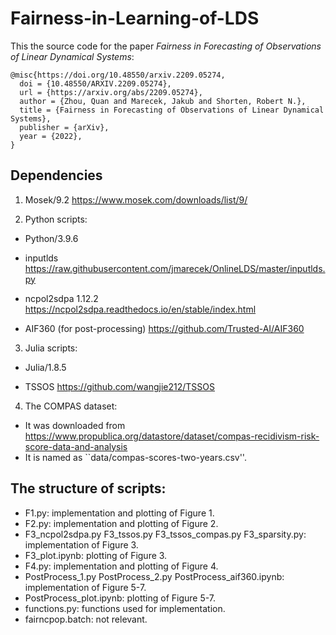 # Fairness-in-Learning-of-LDS

This the source code for the paper *Fairness in Forecasting of Observations of Linear Dynamical Systems*:

```
@misc{https://doi.org/10.48550/arxiv.2209.05274,
  doi = {10.48550/ARXIV.2209.05274},
  url = {https://arxiv.org/abs/2209.05274},
  author = {Zhou, Quan and Marecek, Jakub and Shorten, Robert N.},
  title = {Fairness in Forecasting of Observations of Linear Dynamical Systems},
  publisher = {arXiv},
  year = {2022},
}
```

## Dependencies

1. Mosek/9.2 https://www.mosek.com/downloads/list/9/

2. Python scripts:

- Python/3.9.6

- inputlds https://raw.githubusercontent.com/jmarecek/OnlineLDS/master/inputlds.py

- ncpol2sdpa 1.12.2 https://ncpol2sdpa.readthedocs.io/en/stable/index.html

- AIF360 (for post-processing) https://github.com/Trusted-AI/AIF360

3. Julia scripts:

- Julia/1.8.5

- TSSOS https://github.com/wangjie212/TSSOS

4. The COMPAS dataset: 

- It was downloaded from https://www.propublica.org/datastore/dataset/compas-recidivism-risk-score-data-and-analysis
- It is named as ``data/compas-scores-two-years.csv''.

## The structure of scripts:

- F1.py: implementation and plotting of Figure 1.
- F2.py: implementation and plotting of Figure 2.
- F3_ncpol2sdpa.py F3_tssos.py F3_tssos_compas.py F3_sparsity.py: implementation of Figure 3.
- F3_plot.ipynb: plotting of Figure 3.
- F4.py: implementation and plotting of Figure 4.
- PostProcess_1.py PostProcess_2.py PostProcess_aif360.ipynb: implementation of Figure 5-7.
- PostProcess_plot.ipynb: plotting of Figure 5-7.
- functions.py: functions used for implementation.
- fairncpop.batch: not relevant.
